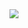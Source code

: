 
<div>
  <picture>
  <source
    srcset="https://github-readme-stats.psayoga.vercel.app/api/top-langs/?username=psa3yoga&layout=compact&count_private=true&theme=github_dark"
    media="(prefers-color-scheme: dark)"
  />
  <source
    srcset="https://github-readme-stats.psayoga.vercel.app/api/top-langs/?username=psa3yoga&layout=compact&count_private=true"
    media="(prefers-color-scheme: light), (prefers-color-scheme: no-preference)"
  />
  <img align="left" src="https://github-readme-stats.psayoga.vercel.app/api/top-langs/?username=psa3yoga&layout=compact&count_private=true" />
</picture>
</div>
<!--
**psa3yoga/psa3yoga** is a ✨ _special_ ✨ repository because its `README.md` (this file) appears on your GitHub profile.

Here are some ideas to get you started:

- 🔭 I’m currently working on ...
- 🌱 I’m currently learning ...
- 👯 I’m looking to collaborate on ...
- 🤔 I’m looking for help with ...
- 💬 Ask me about ...
- 📫 How to reach me: ...
- 😄 Pronouns: ...
- ⚡ Fun fact: ...
-->


